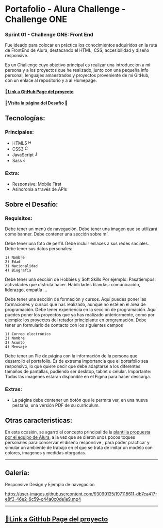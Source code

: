 # Portafolio - Alura Challenge - Challenge ONE

### Sprint 01 - Challenge ONE: Front End

Fue ideado para colocar en práctica los conocimientos adquiridos en la ruta de FrontEnd de Alura, destacando el HTML, CSS, accesibilidad y diseño responsive.

Es un Challenge cuyo objetivo principal es realizar una introducción a mi persona y a los proyectos que he realizado, junto con una pequeña info personal, lenguajes amaestrados y proyectos proveniente de mi GitHub, con un enlace al repositorio y a al Homepage.

#### [🔗Link a GitHub Page del proyecto](https://cmoros.github.io/Portafolio_Alura-Challenge-ONE/)

#### [🔗Visita la página del Desafío](https://www.aluracursos.com/challenges/oracle-one-front-end/sprint01-de-figma-a-html-y-css) 📃

## Tecnologías:

### Principales:

- HTML5 <img src="https://user-images.githubusercontent.com/93099135/188763469-32f71d09-213e-4fa1-89b4-4a8c07e611d5.png" alt="HTML5" height="16" width="16">
- CSS3 <img src="https://user-images.githubusercontent.com/93099135/188764077-e7311d7f-8a95-44a4-b914-8834e46e54f8.png" alt="CSS3" height="16" width="16">
- JavaScript <img src="https://user-images.githubusercontent.com/93099135/188764300-26ad3782-654f-46d6-ac53-cb5f7ee72b9c.png" alt="JS" height="16" width="16">
- Sass <img src="https://user-images.githubusercontent.com/93099135/188764687-d8cadfaf-b3d7-4dfb-a4b9-001f089f3364.png" alt="JS" height="16" width="16">

### Extra:

- Responsive: Mobile First
- Asincronía a través de APIs

## Sobre el Desafío:

### Requisitos:

Debe tener un menú de navegación.
Debe tener una imagen que se utilizará como banner.
Debe contener una sección sobre mí.

Debe tener una foto de perfil.
Debe incluir enlaces a sus redes sociales.
Debe tener sus datos personales:

    1) Nombre
    2) Edad
    3) Nacionalidad
    4) Biografía

Debe tener una sección de Hobbies y Soft Skills
Por ejemplo:
Pasatiempos: actividades que disfruta hacer.
Habilidades blandas: comunicación, liderazgo, empatía …

Debe tener una sección de formación y cursos.
Aquí puedes poner las formaciones y cursos que has realizado, aunque no esté en el área de programación.
Debe tener experiencia en la sección de programación.
Aquí puedes poner los proyectos que ya has realizado anteriormente, como por ejemplo: los proyectos del retador principiante en programación.
Debe tener un formulario de contacto con los siguientes campos

    1) Correo electrónico
    2) Nombre
    3) Asunto
    4) Mensaje
       
 
Debe tener un Pie de página con la información de la persona que desarrolló el portafolio.
Es de extrema importancia que el portafolio sea responsivo, lo que quiere decir que debe adaptarse a los diferentes tamaños de pantallas, pudiendo ser desktop, tablet o celular.
Importante: Todas las imagenes estaran disponible en el Figma para hacer descarga.

### Extras:
- La página debe contener un botón que le permita ver, en una nueva pestaña, una versión PDF de su currículum.

## Otras caracteristicas:

En esta ocasión, se agarró el concepto principal de la [plantilla propuesta por el equipo de Alura](https://www.figma.com/file/o2di04LyhIgUoAbkNLde80/Portafolio?node-id=1%3A29), a la vez que se dieron unos pocos toques personales para conservar el diseño responsive , para poder practicar y simular un ambiente de trabajo en el que se trata de imitar un modelo con colores, imagenes y medidas otorgadas.

---

## Galería:

Responsive Design y Ejemplo de navegación

https://user-images.githubusercontent.com/93099135/197118611-db7ca417-e8f3-46e2-9c59-c44a0c0de1e9.mp4

---

## [🔗Link a GitHub Page del proyecto](https://cmoros.github.io/Portafolio_Alura-Challenge-ONE/)
